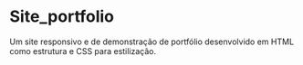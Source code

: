 # Site_portfolio
Um site responsivo e de demonstração de portfólio desenvolvido em HTML como estrutura e CSS para estilização. 
